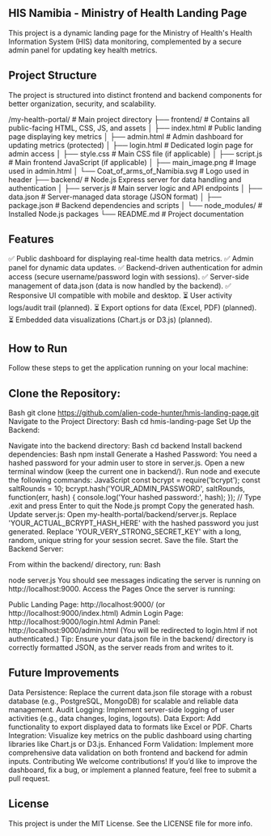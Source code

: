 ## HIS Namibia - Ministry of Health Landing Page
This project is a dynamic landing page for the Ministry of Health's Health Information System (HIS) data monitoring, complemented by a secure admin panel for updating key health metrics.

## Project Structure
The project is structured into distinct frontend and backend components for better organization, security, and scalability.

/my-health-portal/                  # Main project directory
├── frontend/                       # Contains all public-facing HTML, CSS, JS, and assets
│   ├── index.html                  # Public landing page displaying key metrics
│   ├── admin.html                  # Admin dashboard for updating metrics (protected)
│   ├── login.html                  # Dedicated login page for admin access
│   ├── style.css                   # Main CSS file (if applicable)
│   ├── script.js                   # Main frontend JavaScript (if applicable)
│   ├── main_image.png              # Image used in admin.html
│   └── Coat_of_arms_of_Namibia.svg # Logo used in header
├── backend/                        # Node.js Express server for data handling and authentication
│   ├── server.js                   # Main server logic and API endpoints
│   ├── data.json                   # Server-managed data storage (JSON format)
│   ├── package.json                # Backend dependencies and scripts
│   └── node_modules/               # Installed Node.js packages
└── README.md                       # Project documentation
## Features
✅ Public dashboard for displaying real-time health data metrics.
✅ Admin panel for dynamic data updates.
✅ Backend-driven authentication for admin access (secure username/password login with sessions).
✅ Server-side management of data.json (data is now handled by the backend).
✅ Responsive UI compatible with mobile and desktop.
⏳ User activity logs/audit trail (planned).
⏳ Export options for data (Excel, PDF) (planned).
⏳ Embedded data visualizations (Chart.js or D3.js) (planned).

## How to Run
Follow these steps to get the application running on your local machine:

## Clone the Repository:

Bash
git clone https://github.com/alien-code-hunter/hmis-landing-page.git
Navigate to the Project Directory:
Bash
cd hmis-landing-page
Set Up the Backend:

Navigate into the backend directory:
Bash
cd backend
Install backend dependencies:
Bash
npm install
Generate a Hashed Password: You need a hashed password for your admin user to store in server.js. Open a new terminal window (keep the current one in backend/). Run node and execute the following commands:
JavaScript
const bcrypt = require('bcrypt');
const saltRounds = 10;
bcrypt.hash('YOUR_ADMIN_PASSWORD', saltRounds, function(err, hash) {
    console.log('Your hashed password:', hash);
});
// Type .exit and press Enter to quit the Node.js prompt
Copy the generated hash.
Update server.js: Open my-health-portal/backend/server.js.
Replace 'YOUR_ACTUAL_BCRYPT_HASH_HERE' with the hashed password you just generated.
Replace 'YOUR_VERY_STRONG_SECRET_KEY' with a long, random, unique string for your session secret.
Save the file.
Start the Backend Server:

From within the backend/ directory, run:
Bash

node server.js
You should see messages indicating the server is running on http://localhost:9000.
Access the Pages
Once the server is running:

Public Landing Page: http://localhost:9000/ (or http://localhost:9000/index.html)
Admin Login Page: http://localhost:9000/login.html
Admin Panel: http://localhost:9000/admin.html (You will be redirected to login.html if not authenticated.)
Tip: Ensure your data.json file in the backend/ directory is correctly formatted JSON, as the server reads from and writes to it.

## Future Improvements
Data Persistence: Replace the current data.json file storage with a robust database (e.g., PostgreSQL, MongoDB) for scalable and reliable data management.
Audit Logging: Implement server-side logging of user activities (e.g., data changes, logins, logouts).
Data Export: Add functionality to export displayed data to formats like Excel or PDF.
Charts Integration: Visualize key metrics on the public dashboard using charting libraries like Chart.js or D3.js.
Enhanced Form Validation: Implement more comprehensive data validation on both frontend and backend for admin inputs.
Contributing
We welcome contributions! If you’d like to improve the dashboard, fix a bug, or implement a planned feature, feel free to submit a pull request.

## License
This project is under the MIT License. See the LICENSE file for more info.
